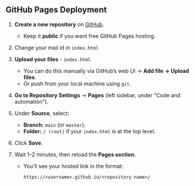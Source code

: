 ## GitHub Pages Deployment

1. **Create a new repository** on [GitHub](https://github.com).

   - Keep it **public** if you want free GitHub Pages hosting.

2. Change your mail id in `index.html`

3. **Upload your files** - `index.html`

   - You can do this manually via GitHub’s web UI → **Add file → Upload files**.
   - Or push from your local machine using `git`.

4. **Go to Repository Settings** → **Pages** (left sidebar, under "Code and automation").

5. Under **Source**, select:

   - **Branch:** `main` (or `master`).
   - **Folder:** `/ (root)` if your `index.html` is at the top level.

6. Click **Save**.

7. Wait 1–2 minutes, then reload the **Pages section**.

   - You’ll see your hosted link in the format:

     ```
     https://<username>.github.io/<repository-name>/
     ```

